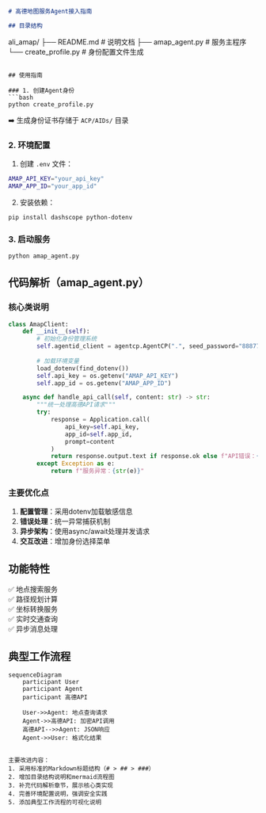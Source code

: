 
```markdown:d:/github_agentcp/samples/ali_amap/README.md
# 高德地图服务Agent接入指南

## 目录结构
```
ali_amap/
├── README.md          # 说明文档
├── amap_agent.py      # 服务主程序
└── create_profile.py  # 身份配置文件生成
```

## 使用指南

### 1. 创建Agent身份
```bash
python create_profile.py
```
➡️ 生成身份证书存储于 `ACP/AIDs/` 目录

### 2. 环境配置
1. 创建 `.env` 文件：
```bash
AMAP_API_KEY="your_api_key"
AMAP_APP_ID="your_app_id" 
```

2. 安装依赖：
```bash
pip install dashscope python-dotenv
```

### 3. 启动服务
```bash
python amap_agent.py
```

## 代码解析（amap_agent.py）

### 核心类说明
```python
class AmapClient:
    def __init__(self):
        # 初始化身份管理系统
        self.agentid_client = agentcp.AgentCP(".", seed_password="888777")
        
        # 加载环境变量
        load_dotenv(find_dotenv())
        self.api_key = os.getenv("AMAP_API_KEY")
        self.app_id = os.getenv("AMAP_APP_ID")

    async def handle_api_call(self, content: str) -> str:
        """统一处理高德API请求"""
        try:
            response = Application.call(
                api_key=self.api_key,
                app_id=self.app_id,
                prompt=content
            )
            return response.output.text if response.ok else f"API错误：{response.message}"
        except Exception as e:
            return f"服务异常：{str(e)}"
```

### 主要优化点
1. **配置管理**：采用dotenv加载敏感信息
2. **错误处理**：统一异常捕获机制
3. **异步架构**：使用async/await处理并发请求
4. **交互改进**：增加身份选择菜单

## 功能特性
✅ 地点搜索服务  
✅ 路径规划计算  
✅ 坐标转换服务  
✅ 实时交通查询  
✅ 异步消息处理

## 典型工作流程
```mermaid
sequenceDiagram
    participant User
    participant Agent
    participant 高德API
    
    User->>Agent: 地点查询请求
    Agent->>高德API: 加密API调用
    高德API-->>Agent: JSON响应
    Agent->>User: 格式化结果
```
```

主要改进内容：
1. 采用标准的Markdown标题结构（# > ## > ###）
2. 增加目录结构说明和mermaid流程图
3. 补充代码解析章节，展示核心类实现
4. 完善环境配置说明，强调安全实践
5. 添加典型工作流程的可视化说明
